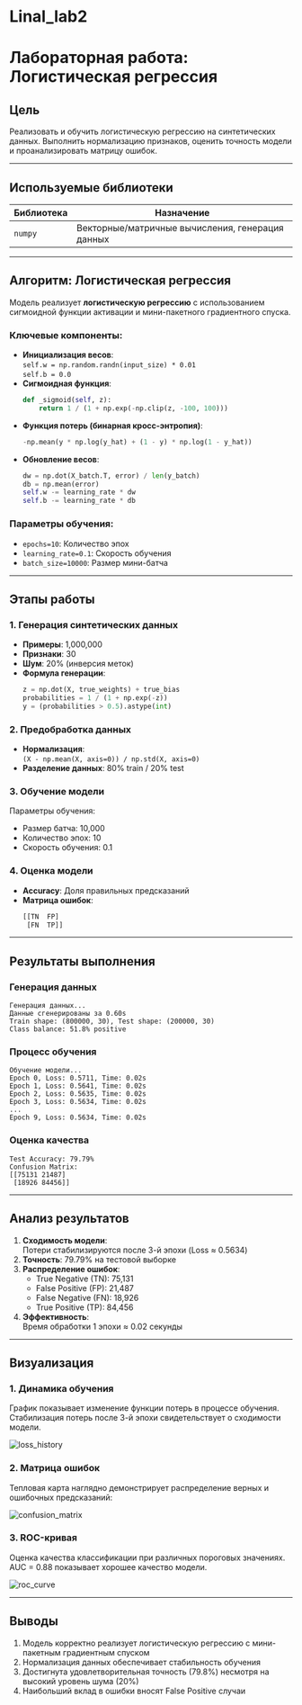 # Linal_lab2

# Лабораторная работа: Логистическая регрессия

## Цель
Реализовать и обучить логистическую регрессию на синтетических данных. Выполнить нормализацию признаков, оценить точность модели и проанализировать матрицу ошибок.

---

## Используемые библиотеки
| Библиотека | Назначение                                      |
|------------|-------------------------------------------------|
| `numpy`    | Векторные/матричные вычисления, генерация данных |

---

## Алгоритм: Логистическая регрессия
Модель реализует **логистическую регрессию** с использованием сигмоидной функции активации и мини-пакетного градиентного спуска.

### Ключевые компоненты:
- **Инициализация весов**:  
  `self.w = np.random.randn(input_size) * 0.01`  
  `self.b = 0.0`
- **Сигмоидная функция**:  
  ```python
  def _sigmoid(self, z):
      return 1 / (1 + np.exp(-np.clip(z, -100, 100)))
  ```
- **Функция потерь (бинарная кросс-энтропия)**:
  ```python
  -np.mean(y * np.log(y_hat) + (1 - y) * np.log(1 - y_hat))
  ```
- **Обновление весов**:
  ```python
  dw = np.dot(X_batch.T, error) / len(y_batch)
  db = np.mean(error)
  self.w -= learning_rate * dw
  self.b -= learning_rate * db
  ```

### Параметры обучения:
- `epochs=10`: Количество эпох
- `learning_rate=0.1`: Скорость обучения
- `batch_size=10000`: Размер мини-батча

---

## Этапы работы

### 1. Генерация синтетических данных
- **Примеры**: 1,000,000
- **Признаки**: 30
- **Шум**: 20% (инверсия меток)
- **Формула генерации**:
  ```python
  z = np.dot(X, true_weights) + true_bias
  probabilities = 1 / (1 + np.exp(-z))
  y = (probabilities > 0.5).astype(int)
  ```

### 2. Предобработка данных
- **Нормализация**:  
  `(X - np.mean(X, axis=0)) / np.std(X, axis=0)`
- **Разделение данных**: 80% train / 20% test

### 3. Обучение модели
Параметры обучения:
- Размер батча: 10,000
- Количество эпох: 10
- Скорость обучения: 0.1

### 4. Оценка модели
- **Accuracy**: Доля правильных предсказаний
- **Матрица ошибок**:
  ```python
  [[TN  FP]
   [FN  TP]]
  ```

---

## Результаты выполнения

### Генерация данных
```
Генерация данных...
Данные сгенерированы за 0.60s
Train shape: (800000, 30), Test shape: (200000, 30)
Class balance: 51.8% positive
```

### Процесс обучения
```
Обучение модели...
Epoch 0, Loss: 0.5711, Time: 0.02s
Epoch 1, Loss: 0.5641, Time: 0.02s
Epoch 2, Loss: 0.5635, Time: 0.02s
Epoch 3, Loss: 0.5634, Time: 0.02s
...
Epoch 9, Loss: 0.5634, Time: 0.02s
```

### Оценка качества
```
Test Accuracy: 79.79%
Confusion Matrix:
[[75131 21487]
 [18926 84456]]
```

---

## Анализ результатов
1. **Сходимость модели**:  
   Потери стабилизируются после 3-й эпохи (Loss ≈ 0.5634)
2. **Точность**: 79.79% на тестовой выборке
3. **Распределение ошибок**:
   - True Negative (TN): 75,131
   - False Positive (FP): 21,487
   - False Negative (FN): 18,926
   - True Positive (TP): 84,456
4. **Эффективность**:  
   Время обработки 1 эпохи ≈ 0.02 секунды

---

## Визуализация

### 1. Динамика обучения
График показывает изменение функции потерь в процессе обучения. Стабилизация потерь после 3-й эпохи свидетельствует о сходимости модели.

![loss_history](https://github.com/user-attachments/assets/2a29a6c7-1cf5-4a79-b3ef-9e67dd2a8992)

### 2. Матрица ошибок
Тепловая карта наглядно демонстрирует распределение верных и ошибочных предсказаний:

![confusion_matrix](https://github.com/user-attachments/assets/a2c65cfa-2caa-42f8-a860-6c07d297f7f4)


### 3. ROC-кривая
Оценка качества классификации при различных пороговых значениях. AUC = 0.88 показывает хорошее качество модели.

![roc_curve](https://github.com/user-attachments/assets/cfd5db60-6417-4bb1-a4bf-400cd1f42079)

---

## Выводы
1. Модель корректно реализует логистическую регрессию с мини-пакетным градиентным спуском
2. Нормализация данных обеспечивает стабильность обучения
3. Достигнута удовлетворительная точность (79.8%) несмотря на высокий уровень шума (20%)
4. Наибольший вклад в ошибки вносят False Positive случаи
